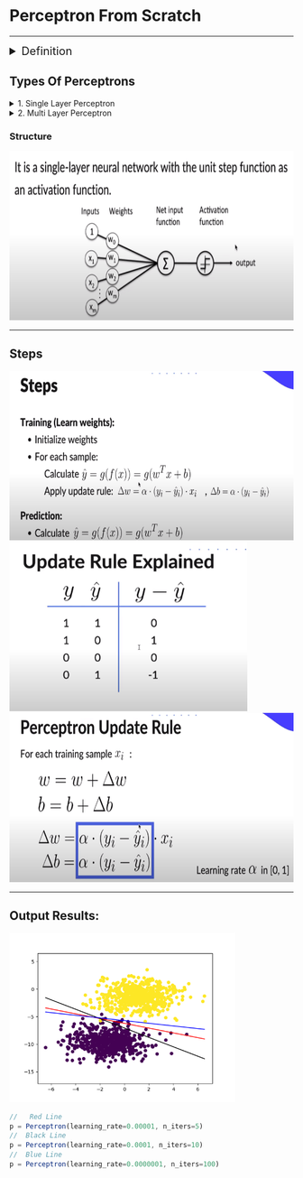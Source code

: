 # **Perceptron From Scratch**

---

<details>
<summary style="font-size:20px;">Definition</summary>

```js
The Perceptron is an algorithm for Supervised Learning of Binary Classifiers.
Its can be seen as a single unit of Artificial Neural Network.
Its also known as Prototype of Neural Nets.
```

</details>

## **Types Of Perceptrons**
<details>
<summary>1. Single Layer Perceptron</summary>

```js
Can Learn only Linearly Seperable Patterns
```

</details>
<details>
<summary>2. Multi Layer Perceptron</summary>

```js
Can Learn More Complex Patterns
```

</details>

### Structure
<img src="./Media/img1.png" style="height:300px"/>

---

## **Steps**
<img src="./Media/img4.png" style="height:300px"/>
<img src="./Media/img2.png" style="height:300px"/>
<img src="./Media/img3.png" style="height:300px"/>

--- 

## Output Results:

<img src="./Media/img5.png" style="height:300px"/>

```js
//   Red Line
p = Perceptron(learning_rate=0.00001, n_iters=5)
//  Black Line
p = Perceptron(learning_rate=0.0001, n_iters=10)
//  Blue Line
p = Perceptron(learning_rate=0.0000001, n_iters=100)
```
